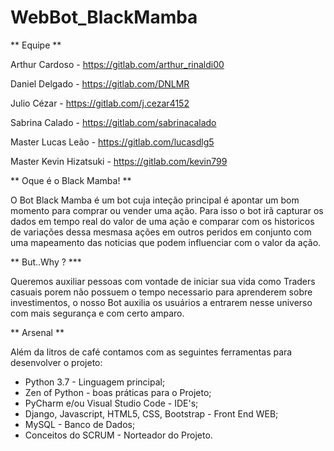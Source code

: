 # WebBot_BlackMamba

** Equipe **

Arthur Cardoso - https://gitlab.com/arthur_rinaldi00

Daniel Delgado - https://gitlab.com/DNLMR

Julio Cézar - https://gitlab.com/j.cezar4152

Sabrina Calado - https://gitlab.com/sabrinacalado

Master Lucas Leão - https://gitlab.com/lucasdlg5

Master Kevin Hizatsuki - https://gitlab.com/kevin799

** Oque é o Black Mamba! **

O Bot Black Mamba é um bot cuja inteção principal é apontar um bom momento para comprar ou vender uma ação.
Para isso o bot irã capturar os dados em tempo real do valor de uma ação e comparar com os historicos de variações dessa mesmasa ações em outros peridos em conjunto com uma mapeamento das noticias que podem influenciar com o valor da ação.

** But..Why ? ***

Queremos auxiliar pessoas com vontade de iniciar sua vida como Traders casuais porem não possuem o tempo necessario para aprenderem sobre investimentos, o nosso Bot auxilia os usuários a entrarem nesse universo com mais segurança e com certo amparo.


** Arsenal **

Além da litros de café contamos com as seguintes ferramentas para desenvolver o projeto:

* Python 3.7 - Linguagem principal;
* Zen of Python - boas práticas para o Projeto;
* PyCharm e/ou Visual Studio Code - IDE's;
* Django, Javascript, HTML5, CSS,  Bootstrap - Front End WEB;
* MySQL - Banco de Dados;
* Conceitos do SCRUM - Norteador do Projeto.



